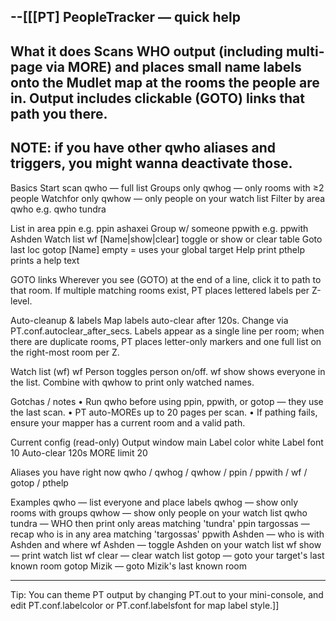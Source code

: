 --[[[PT] PeopleTracker — quick help
----------------------------------------------------------------
What it does
  Scans WHO output (including multi-page via MORE) and places small
  name labels onto the Mudlet map at the rooms the people are in.
  Output includes clickable (GOTO) links that path you there.
  ------------------------------------------------------------------------------------
  NOTE: if you have other qwho aliases and triggers, you might wanna deactivate those.
  ------------------------------------------------------------------------------------

Basics
  Start scan         qwho           — full list
  Groups only        qwhog          — only rooms with ≥2 people
  Watchfor only      qwhow          — only people on your watch list
  Filter by area     qwho <AreaSubstr>  e.g. qwho tundra

  List in area       ppin <AreaSubstr>  e.g. ppin ashaxei
  Group w/ someone   ppwith <Name>      e.g. ppwith Ashden
  Watch list         wf [Name|show|clear]     toggle or show or clear table
  Goto last loc      gotop [Name]       empty = uses your global target
  Help print         pthelp                    prints a help text

GOTO links
  Wherever you see (GOTO) at the end of a line, click it to path to
  that room. If multiple matching rooms exist, PT places lettered labels per Z-level.

Auto-cleanup & labels
  Map labels auto-clear after 120s. Change via PT.conf.autoclear_after_secs.
  Labels appear as a single line per room; when there are duplicate rooms, PT
  places letter-only markers and one full list on the right-most room per Z.

Watch list (wf)
  wf Person  toggles person on/off.
  wf show     shows everyone in the list.
  Combine with qwhow to print only watched names.

Gotchas / notes
  • Run qwho before using ppin, ppwith, or gotop — they use the last scan.
  • PT auto-MOREs up to 20 pages per scan.
  • If pathing fails, ensure your mapper has a current room and a valid path.

Current config (read-only)
  Output window      main
  Label color        white
  Label font         10
  Auto-clear         120s
  MORE limit         20

Aliases you have right now
  qwho / qwhog / qwhow / ppin / ppwith / wf / gotop / pthelp

Examples
  qwho                — list everyone and place labels
  qwhog               — show only rooms with groups
  qwhow               — show only people on your watch list
  qwho tundra         — WHO then print only areas matching 'tundra'
  ppin targossas      — recap who is in any area matching 'targossas'
  ppwith Ashden       — who is with Ashden and where
  wf Ashden           — toggle Ashden on your watch list
  wf show             — print watch list
  wf clear            — clear watch list
  gotop               — goto your target's last known room
  gotop Mizik         — goto Mizik's last known room

----------------------------------------------------------------
Tip: You can theme PT output by changing PT.out to your mini-console,
and edit PT.conf.labelcolor or PT.conf.labelsfont for map label style.]]
